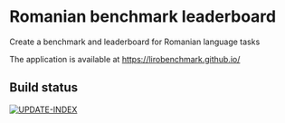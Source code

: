# Romanian benchmark leaderboard
Create a benchmark and leaderboard for Romanian language tasks

The application is available at https://lirobenchmark.github.io/

## Build status
[![UPDATE-INDEX](https://github.com/LiroBenchmark/LiroBenchmark.github.io/actions/workflows/main.yml/badge.svg)](https://github.com/LiroBenchmark/LiroBenchmark.github.io/actions/workflows/main.yml)
